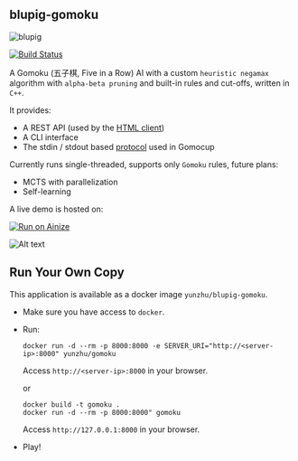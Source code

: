 blupig-gomoku
------

![blupig](gui/client/assets/blupig.jpg "blupig")

[![Build Status](https://travis-ci.org/yunzhu-li/blupig-gomoku.svg?branch=master)](https://travis-ci.org/yunzhu-li/blupig-gomoku)

A Gomoku (五子棋, Five in a Row) AI with a custom `heuristic negamax` algorithm with `alpha-beta pruning` and built-in rules and cut-offs, written in `C++`.

It provides:
  - A REST API (used by the [HTML client](gui))
  - A CLI interface
  - The stdin / stdout based [protocol](http://petr.lastovicka.sweb.cz/protocl2en.htm) used in Gomocup

Currently runs single-threaded, supports only `Gomoku` rules, future plans:
- MCTS with parallelization
- Self-learning

A live demo is hosted on:

[![Run on Ainize](https://ainize.ai/static/images/run_on_ainize_button.svg)](https://gomoku-yhm7035.endpoint.ainize.ai/)

![Alt text](gui/screenshots/00.png?raw=true "Screenshot")

Run Your Own Copy
-----
This application is available as a docker image `yunzhu/blupig-gomoku`.

- Make sure you have access to `docker`.

- Run:
  ```
  docker run -d --rm -p 8000:8000 -e SERVER_URI="http://<server-ip>:8000" yunzhu/gomoku
  ```
  Access `http://<server-ip>:8000` in your browser.

  or
  ```
  docker build -t gomoku .
  docker run -d --rm -p 8000:8000" gomoku
  ```
  Access `http://127.0.0.1:8000` in your browser.

- Play!
